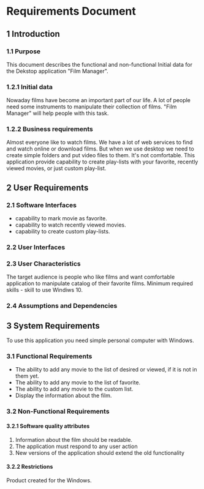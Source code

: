 # Requirements Document
## 1 Introduction  
### 1.1 Purpose
This document describes the functional and non-functional  Initial data for the Dekstop application "Film Manager".
### 1.2.1 Initial data
Nowaday films have become an important part of our life. A lot of people need some instruments to manipulate their collection
of films. "Film Manager" will help people with this task.
### 1.2.2 Business requirements
Almost everyone like to watch films. We have a lot of web services to find and watch online or download films. But when we use desktop we need to create simple folders and put video files to them. It's not comfortable. This application provide capability to create play-lists with your favorite, recently viewed movies, or just custom play-list.
## 2 User Requirements
### 2.1 Software Interfaces
- capability to mark movie as favorite.
- capability to watch recently viewed movies.
- capability to create custom play-lists.
### 2.2 User Interfaces


### 2.3 User Characteristics
The target audience is people who like films and want comfortable application to manipulate catalog of their favorite films. 
Minimum required skills - skill to use Windiws 10.
### 2.4 Assumptions and Dependencies


## 3 System Requirements
To use this application you need simple personal computer with Windows.
### 3.1 Functional Requirements
- The ability to add any movie to the list of desired or viewed, if it is not in them yet.
- The ability to add any movie to the list of favorite.
- The ability to add any movie to the custom list.
- Display the information about the film.
### 3.2 Non-Functional Requirements
#### 3.2.1 Software quality attributes
1. Information about the film should be readable.
2. The application must respond to any user action
3. New versions of the application should extend the old functionality
#### 3.2.2 Restrictions
Product created for the Windows.

